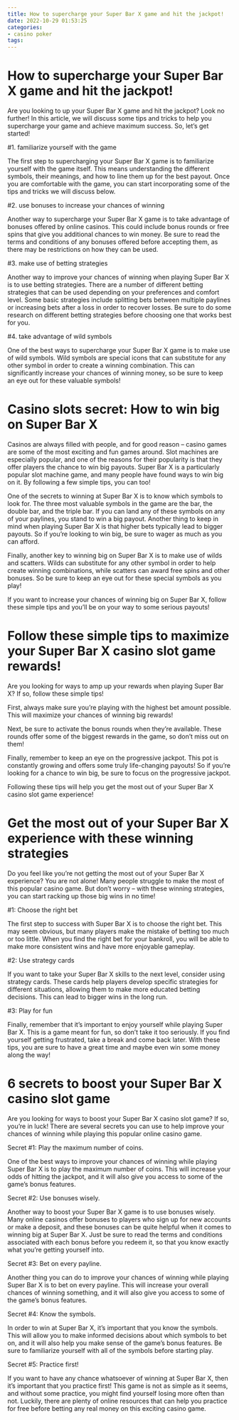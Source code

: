 ```yaml
---
title: How to supercharge your Super Bar X game and hit the jackpot!
date: 2022-10-29 01:53:25
categories:
- casino poker
tags:
---
```



#  How to supercharge your Super Bar X game and hit the jackpot!

Are you looking to up your Super Bar X game and hit the jackpot? Look no further! In this article, we will discuss some tips and tricks to help you supercharge your game and achieve maximum success. So, let’s get started!

#1. familiarize yourself with the game

The first step to supercharging your Super Bar X game is to familiarize yourself with the game itself. This means understanding the different symbols, their meanings, and how to line them up for the best payout. Once you are comfortable with the game, you can start incorporating some of the tips and tricks we will discuss below.

#2. use bonuses to increase your chances of winning

Another way to supercharge your Super Bar X game is to take advantage of bonuses offered by online casinos. This could include bonus rounds or free spins that give you additional chances to win money. Be sure to read the terms and conditions of any bonuses offered before accepting them, as there may be restrictions on how they can be used.

#3. make use of betting strategies

Another way to improve your chances of winning when playing Super Bar X is to use betting strategies. There are a number of different betting strategies that can be used depending on your preferences and comfort level. Some basic strategies include splitting bets between multiple paylines or increasing bets after a loss in order to recover losses. Be sure to do some research on different betting strategies before choosing one that works best for you.

#4. take advantage of wild symbols

One of the best ways to supercharge your Super Bar X game is to make use of wild symbols. Wild symbols are special icons that can substitute for any other symbol in order to create a winning combination. This can significantly increase your chances of winning money, so be sure to keep an eye out for these valuable symbols!

#  Casino slots secret: How to win big on Super Bar X

Casinos are always filled with people, and for good reason – casino games are some of the most exciting and fun games around. Slot machines are especially popular, and one of the reasons for their popularity is that they offer players the chance to win big payouts. Super Bar X is a particularly popular slot machine game, and many people have found ways to win big on it. By following a few simple tips, you can too!

One of the secrets to winning at Super Bar X is to know which symbols to look for. The three most valuable symbols in the game are the bar, the double bar, and the triple bar. If you can land any of these symbols on any of your paylines, you stand to win a big payout. Another thing to keep in mind when playing Super Bar X is that higher bets typically lead to bigger payouts. So if you’re looking to win big, be sure to wager as much as you can afford.

Finally, another key to winning big on Super Bar X is to make use of wilds and scatters. Wilds can substitute for any other symbol in order to help create winning combinations, while scatters can award free spins and other bonuses. So be sure to keep an eye out for these special symbols as you play!

If you want to increase your chances of winning big on Super Bar X, follow these simple tips and you’ll be on your way to some serious payouts!

#  Follow these simple tips to maximize your Super Bar X casino slot game rewards!

Are you looking for ways to amp up your rewards when playing Super Bar X? If so, follow these simple tips!

First, always make sure you’re playing with the highest bet amount possible. This will maximize your chances of winning big rewards!

Next, be sure to activate the bonus rounds when they’re available. These rounds offer some of the biggest rewards in the game, so don’t miss out on them!

Finally, remember to keep an eye on the progressive jackpot. This pot is constantly growing and offers some truly life-changing payouts! So if you’re looking for a chance to win big, be sure to focus on the progressive jackpot.

Following these tips will help you get the most out of your Super Bar X casino slot game experience!

#  Get the most out of your Super Bar X experience with these winning strategies

Do you feel like you’re not getting the most out of your Super Bar X experience? You are not alone! Many people struggle to make the most of this popular casino game. But don’t worry – with these winning strategies, you can start racking up those big wins in no time!

#1: Choose the right bet

The first step to success with Super Bar X is to choose the right bet. This may seem obvious, but many players make the mistake of betting too much or too little. When you find the right bet for your bankroll, you will be able to make more consistent wins and have more enjoyable gameplay.

#2: Use strategy cards

If you want to take your Super Bar X skills to the next level, consider using strategy cards. These cards help players develop specific strategies for different situations, allowing them to make more educated betting decisions. This can lead to bigger wins in the long run.

#3: Play for fun

Finally, remember that it’s important to enjoy yourself while playing Super Bar X. This is a game meant for fun, so don’t take it too seriously. If you find yourself getting frustrated, take a break and come back later. With these tips, you are sure to have a great time and maybe even win some money along the way!

#  6 secrets to boost your Super Bar X casino slot game

Are you looking for ways to boost your Super Bar X casino slot game? If so, you’re in luck! There are several secrets you can use to help improve your chances of winning while playing this popular online casino game.

Secret #1: Play the maximum number of coins.

One of the best ways to improve your chances of winning while playing Super Bar X is to play the maximum number of coins. This will increase your odds of hitting the jackpot, and it will also give you access to some of the game’s bonus features.

Secret #2: Use bonuses wisely.

Another way to boost your Super Bar X game is to use bonuses wisely. Many online casinos offer bonuses to players who sign up for new accounts or make a deposit, and these bonuses can be quite helpful when it comes to winning big at Super Bar X. Just be sure to read the terms and conditions associated with each bonus before you redeem it, so that you know exactly what you’re getting yourself into.

Secret #3: Bet on every payline.

Another thing you can do to improve your chances of winning while playing Super Bar X is to bet on every payline. This will increase your overall chances of winning something, and it will also give you access to some of the game’s bonus features.

Secret #4: Know the symbols.

In order to win at Super Bar X, it’s important that you know the symbols. This will allow you to make informed decisions about which symbols to bet on, and it will also help you make sense of the game’s bonus features. Be sure to familiarize yourself with all of the symbols before starting play.

Secret #5: Practice first!

If you want to have any chance whatsoever of winning at Super Bar X, then it’s important that you practice first! This game is not as simple as it seems, and without some practice, you might find yourself losing more often than not. Luckily, there are plenty of online resources that can help you practice for free before betting any real money on this exciting casino game.